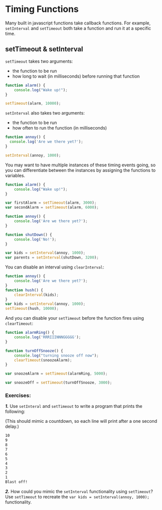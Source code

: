 # Timing Functions

Many built in javascript functions take callback functions. For example, `setInterval` and `setTimeout` both take a function and run it at a specific time.

## setTimeout & setInterval

`setTimeout` takes two arguments:

* the function to be run
* how long to wait \(in milliseconds\) before running that function

```javascript
function alarm() {
    console.log("Wake up!");
}

setTimeout(alarm, 10000);
```

`setInterval` also takes two arguments:

* the function to be run
* how often to run the function \(in milliseconds\)

```javascript
function annoy() {
  console.log('Are we there yet?');
}

setInterval(annoy, 1000);
```

You may want to have multiple instances of these timing events going, so you can differentiate between the instances by assigning the functions to variables.

```javascript
function alarm() {
    console.log("Wake up!");
}

var firstAlarm = setTimeout(alarm, 3000);
var secondAlarm = setTimeout(alarm, 6000);
```

```javascript
function annoy() {
    console.log('Are we there yet?');
}

function shutDown() {
    console.log('No!');
}

var kids = setInterval(annoy, 1000);
var parents = setInterval(shutDown, 3200);
```

You can disable an interval using `clearInterval`:

```javascript
function annoy() {
    console.log('Are we there yet?');
}
function hush() {
    clearInterval(kids);
}
var kids = setInterval(annoy, 1000);
setTimeout(hush, 10000);
```

And you can disable your `setTimeout` before the function fires using `clearTimeout`:

```javascript
function alarmRing() {
    console.log('RRRIIINNNGGGGG');
}

function turnOffSnooze() {
    console.log("turning snooze off now");
    clearTimeout(snoozeAlarm);
}

var snoozeAlarm = setTimeout(alarmRing, 5000);

var snoozeOff = setTimeout(turnOffSnooze, 3000);
```

### Exercises:

_**1.**_ Use `setInteral` and `setTimeout` to write a program that prints the following:

\(This should mimic a countdown, so each line will print after a one second delay.\)

```bash
10
9
8
7
6
5
4
3
2
1
Blast off!
```

_**2.**_ How could you mimic the `setInterval` functionality using `setTimeout`? Use `setTimeout` to recreate the `var kids = setInterval(annoy, 1000);` functionality.

